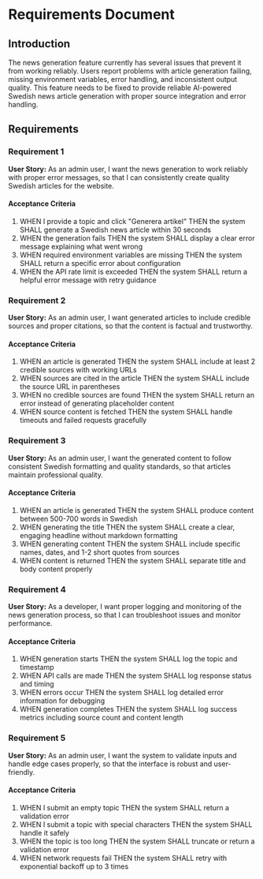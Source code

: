 # Requirements Document

## Introduction

The news generation feature currently has several issues that prevent it from working reliably. Users report problems with article generation failing, missing environment variables, error handling, and inconsistent output quality. This feature needs to be fixed to provide reliable AI-powered Swedish news article generation with proper source integration and error handling.

## Requirements

### Requirement 1

**User Story:** As an admin user, I want the news generation to work reliably with proper error messages, so that I can consistently create quality Swedish articles for the website.

#### Acceptance Criteria

1. WHEN I provide a topic and click "Generera artikel" THEN the system SHALL generate a Swedish news article within 30 seconds
2. WHEN the generation fails THEN the system SHALL display a clear error message explaining what went wrong
3. WHEN required environment variables are missing THEN the system SHALL return a specific error about configuration
4. WHEN the API rate limit is exceeded THEN the system SHALL return a helpful error message with retry guidance

### Requirement 2

**User Story:** As an admin user, I want generated articles to include credible sources and proper citations, so that the content is factual and trustworthy.

#### Acceptance Criteria

1. WHEN an article is generated THEN the system SHALL include at least 2 credible sources with working URLs
2. WHEN sources are cited in the article THEN the system SHALL include the source URL in parentheses
3. WHEN no credible sources are found THEN the system SHALL return an error instead of generating placeholder content
4. WHEN source content is fetched THEN the system SHALL handle timeouts and failed requests gracefully

### Requirement 3

**User Story:** As an admin user, I want the generated content to follow consistent Swedish formatting and quality standards, so that articles maintain professional quality.

#### Acceptance Criteria

1. WHEN an article is generated THEN the system SHALL produce content between 500-700 words in Swedish
2. WHEN generating the title THEN the system SHALL create a clear, engaging headline without markdown formatting
3. WHEN generating content THEN the system SHALL include specific names, dates, and 1-2 short quotes from sources
4. WHEN content is returned THEN the system SHALL separate title and body content properly

### Requirement 4

**User Story:** As a developer, I want proper logging and monitoring of the news generation process, so that I can troubleshoot issues and monitor performance.

#### Acceptance Criteria

1. WHEN generation starts THEN the system SHALL log the topic and timestamp
2. WHEN API calls are made THEN the system SHALL log response status and timing
3. WHEN errors occur THEN the system SHALL log detailed error information for debugging
4. WHEN generation completes THEN the system SHALL log success metrics including source count and content length

### Requirement 5

**User Story:** As an admin user, I want the system to validate inputs and handle edge cases properly, so that the interface is robust and user-friendly.

#### Acceptance Criteria

1. WHEN I submit an empty topic THEN the system SHALL return a validation error
2. WHEN I submit a topic with special characters THEN the system SHALL handle it safely
3. WHEN the topic is too long THEN the system SHALL truncate or return a validation error
4. WHEN network requests fail THEN the system SHALL retry with exponential backoff up to 3 times